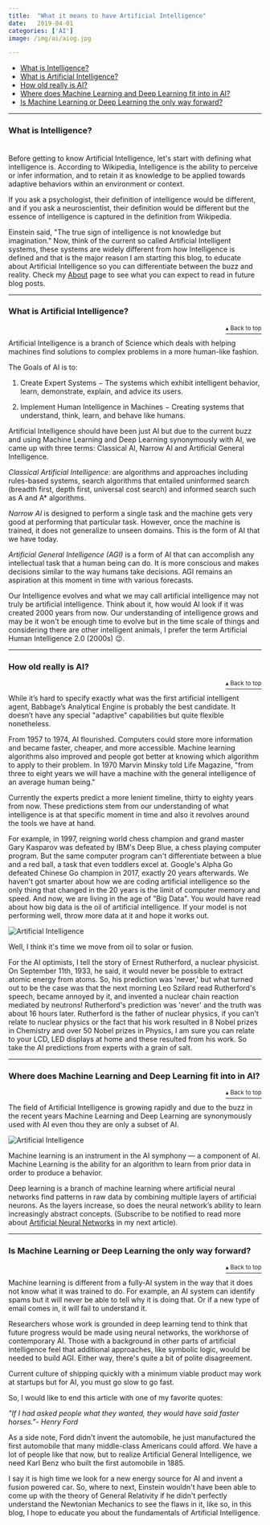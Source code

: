 ```yaml
---
title:  "What it means to have Artificial Intelligence"
date:   2019-04-01
categories: ['AI']
image: /img/ai/aiog.jpg

---
```

<a name="contents"></a>
- [What is Intelligence?](https://www.adhiraiyan.org/ai/what-it-means-to-have-ai#1)
- [What is Artificial Intelligence?](https://www.adhiraiyan.org/ai/what-it-means-to-have-ai#2)
- [How old really is AI?](https://www.adhiraiyan.org/ai/what-it-means-to-have-ai#3)
- [Where does Machine Learning and Deep Learning fit into in AI?](https://www.adhiraiyan.org/ai/what-it-means-to-have-ai#4)
- [Is Machine Learning or Deep Learning the only way forward?](https://www.adhiraiyan.org/ai/what-it-means-to-have-ai#5)
<!-- more -->


***
### <a name="1"></a> What is Intelligence? <br/><br/>

Before getting to know Artificial Intelligence, let's start with defining what intelligence is. According to Wikipedia, Intelligence is the ability to perceive or infer information, and to retain it as knowledge to be applied towards adaptive behaviors within an environment or context.

If you ask a psychologist, their definition of intelligence would be different, and if you ask a neuroscientist, their definition would be different but the essence of intelligence is captured in the definition from Wikipedia.

Einstein said, "The true sign of intelligence is not knowledge but imagination." Now, think of the current so called Artificial Intelligent systems, these systems are widely different from how Intelligence is defined and that is the major reason I am starting this blog, to educate about Artificial Intelligence so you can differentiate between the buzz and reality. Check my [About](https://adhiraiyan.github.io/about.html) page to see what you can expect to read in future blog posts.


***
### <a name="2"></a> What is Artificial Intelligence?
<p align="right"><a href="#contents"><sup>▴ Back to top</sup></a></p>

Artificial Intelligence is a branch of Science which deals with helping machines find solutions to complex problems in a more human-like fashion.

The Goals of AI is to:
1. Create Expert Systems − The systems which exhibit intelligent behavior, learn, demonstrate, explain, and advice its users.

2. Implement Human Intelligence in Machines − Creating systems that understand, think, learn, and behave like humans.

Artificial Intelligence should have been just AI but due to the current buzz and using Machine Learning and Deep Learning synonymously with AI, we came up with three terms: Classical AI, Narrow AI and Artificial General Intelligence.

_Classical Artificial Intelligence_: are algorithms and approaches including rules-based systems, search algorithms that entailed uninformed search (breadth first, depth first, universal cost search) and informed search such as A and A* algorithms.

_Narrow AI_ is designed to perform a single task and the machine gets very good at performing that particular task. However, once the machine is trained, it does not generalize to unseen domains. This is the form of AI that we have today.

_Artificial General Intelligence (AGI)_ is a form of AI that can accomplish any intellectual task that a human being can do. It is more conscious and makes decisions similar to the way humans take decisions. AGI remains an aspiration at this moment in time with various forecasts.

Our Intelligence evolves and what we may call artificial intelligence may not truly be artificial intelligence. Think about it, how would AI look if it was created 2000 years from now. Our understanding of intelligence grows and may be it won't be enough time to evolve but in the time scale of things and considering there are other intelligent animals, I prefer the term Artificial Human Intelligence 2.0 (2000s) 😉.


***
### <a name="3"></a> How old really is AI?
<p align="right"><a href="#contents"><sup>▴ Back to top</sup></a></p>

While it’s hard to specify exactly what was the first artificial intelligent agent, Babbage’s Analytical Engine is probably the best candidate. It doesn’t have any special "adaptive" capabilities but quite flexible nonetheless.

From 1957 to 1974, AI flourished. Computers could store more information and became faster, cheaper, and more accessible. Machine learning algorithms also improved and people got better at knowing which algorithm to apply to their problem. In 1970 Marvin Minsky told Life Magazine, "from three to eight years we will have a machine with the general intelligence of an average human being."

Currently the experts predict a more lenient timeline, thirty to eighty years from now. These predictions stem from our understanding of what intelligence is at that specific moment in time and also it revolves around the tools we have at hand.

For example, in 1997, reigning world chess champion and grand master Gary Kasparov was defeated by IBM's Deep Blue, a chess playing computer program. But the same computer program can't differentiate between a blue and a red ball, a task that even toddlers excel at. Google's Alpha Go defeated Chinese Go champion in 2017, exactly 20 years afterwards. We haven't got smarter about how we are coding artificial intelligence so the only thing that changed in the 20 years is the limit of computer memory and speed. And now, we are living in the age of "Big Data". You would have read about how big data is the oil of artificial intelligence. If your model is not performing well, throw more data at it and hope it works out.

<img src="/img/ai/ai-1a.png" alt="Artificial Intelligence" class="center-image">

Well, I think it's time we move from oil to solar or fusion.

For the AI optimists, I tell the story of Ernest Rutherford, a nuclear physicist. On September 11th, 1933, he said, it would never be possible to extract atomic energy from atoms. So, his prediction was 'never,' but what turned out to be the case was that the next morning Leo Szilard read Rutherford's speech, became annoyed by it, and invented a nuclear chain reaction mediated by neutrons! Rutherford's prediction was 'never' and the truth was about 16 hours later. Rutherford is the father of nuclear physics, if you can't relate to nuclear physics or the fact that his work resulted in 8 Nobel prizes in Chemistry and over 50 Nobel prizes in Physics, I am sure you can relate to your LCD, LED displays at home and these resulted from his work. So take the AI predictions from experts with a grain of salt.


***
### <a name="4"></a> Where does Machine Learning and Deep Learning fit into in AI?
<p align="right"><a href="#contents"><sup>▴ Back to top</sup></a></p>

The field of Artificial Intelligence is growing rapidly and due to the buzz in the recent years Machine Learning and Deep Learning are synonymously used with AI even thou they are only a subset of AI.

<img src="/img/ai/ai-1b.png" alt="Artificial Intelligence" class="center-image">

Machine learning is an instrument in the AI symphony — a component of AI. Machine Learning is the ability for an algorithm to learn from prior data in order to produce a behavior.

Deep learning is a branch of machine learning where artificial neural networks find patterns in raw data by combining multiple layers of artificial neurons. As the layers increase, so does the neural network’s ability to learn increasingly abstract concepts. (Subscribe to be notified to read more about [Artificial Neural Networks](https://adhiraiyan.github.io/) in my next article).


***
### <a name="5"></a> Is Machine Learning or Deep Learning the only way forward?
<p align="right"><a href="#contents"><sup>▴ Back to top</sup></a></p>

Machine learning is different from a fully-AI system in the way that it does not know what it was trained to do. For example, an AI system can identify spams but it will never be able to tell why it is doing that. Or if a new type of email comes in, it will fail to understand it.

Researchers whose work is grounded in deep learning tend to think that future progress would be made using neural networks, the workhorse of contemporary AI. Those with a background in other parts of artificial intelligence feel that additional approaches, like symbolic logic, would be needed to build AGI. Either way, there's quite a bit of polite disagreement.

Current culture of shipping quickly with a minimum viable product may work at startups but for AI, you must go slow to go fast.

So, I would like to end this article with one of my favorite quotes:

_"If I had asked people what they wanted, they would have said faster horses."- Henry Ford_

As a side note, Ford didn't invent the automobile, he just manufactured the first automobile that many middle-class Americans could afford. We have a lot of people like that now, but to realize Artificial General Intelligence, we need Karl Benz who built the first automobile in 1885.

I say it is high time we look for a new energy source for AI and invent a fusion powered car. So, where to next, Einstein wouldn't have been able to come up with the theory of General Relativity if he didn't perfectly understand the Newtonian Mechanics to see the flaws in it, like so, in this blog, I hope to educate you about the fundamentals of Artificial Intelligence.
